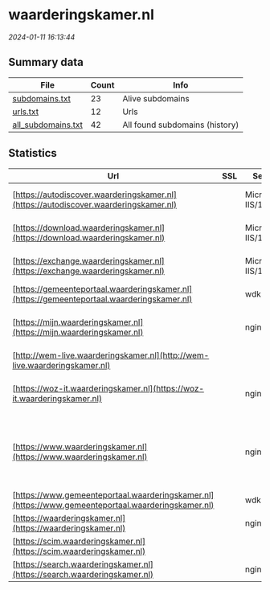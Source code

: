 # waarderingskamer.nl
*2024-01-11 16:13:44*
## Summary data
| File       | Count | Info |
|------------|-------|------|
|[subdomains.txt](/data/waarderingskamer.nl/subdomains.txt)|23|Alive subdomains|
|[urls.txt](/data/waarderingskamer.nl/urls.txt)|12|Urls|
|[all_subdomains.txt](/data/waarderingskamer.nl/all_subdomains.txt)|42|All found subdomains (history)|
## Statistics
| Url | SSL | Server | Cookie | HSTS | CSP | XFO | XXP | RP | Tech |Title |
|------------|-------|------|------|------|------|------|------|------|------|------|
|[https://autodiscover.waarderingskamer.nl](https://autodiscover.waarderingskamer.nl)| |Microsoft-IIS/10...| | | | 1:white_check_mark: | | 3:white_check_mark: |IIS:10.0 Windows Server||
|[https://download.waarderingskamer.nl](https://download.waarderingskamer.nl)| |Microsoft-IIS/10...| | | | 1:white_check_mark: | | 3:white_check_mark: |IIS:10.0 Windows Server||
|[https://exchange.waarderingskamer.nl](https://exchange.waarderingskamer.nl)| |Microsoft-IIS/10...| | | | 1:white_check_mark: | | 3:white_check_mark: |IIS:10.0 Windows Server||
|[https://gemeenteportaal.waarderingskamer.nl](https://gemeenteportaal.waarderingskamer.nl)| |wdk| |:white_check_mark: | | 1:white_check_mark: | 2:white_check_mark: | 3:white_check_mark: |HSTS||
|[https://mijn.waarderingskamer.nl](https://mijn.waarderingskamer.nl)| |nginx|:o: |:white_check_mark: |:warning: | 1:white_check_mark: | | 3:white_check_mark: |HSTS Microsoft ASP.NET Nginx|Mijn Waarderings...|
|[http://wem-live.waarderingskamer.nl](http://wem-live.waarderingskamer.nl)| || | | | | | 3:white_check_mark: ||302 Found|
|[https://woz-it.waarderingskamer.nl](https://woz-it.waarderingskamer.nl)| |nginx|:o: |:white_check_mark: |:warning: | 1:white_check_mark: | | 3:white_check_mark: |HSTS Microsoft ASP.NET Nginx|WOZ-IT|
|[https://www.waarderingskamer.nl](https://www.waarderingskamer.nl)| |nginx| | | | | | 3:white_check_mark: |Alpine.js Craft CMS HSTS Nginx SEOmatic Yii|Home|
|[https://www.gemeenteportaal.waarderingskamer.nl](https://www.gemeenteportaal.waarderingskamer.nl)| |wdk| |:white_check_mark: | | 1:white_check_mark: | 2:white_check_mark: | 3:white_check_mark: |HSTS||
|[https://waarderingskamer.nl](https://waarderingskamer.nl)| |nginx| | | | | | 3:white_check_mark: |Nginx|301 Moved Perman...|
|[https://scim.waarderingskamer.nl](https://scim.waarderingskamer.nl)| || | | 1:white_check_mark: | 2:white_check_mark: | 3:white_check_mark: |||
|[https://search.waarderingskamer.nl](https://search.waarderingskamer.nl)| |nginx| | | | | | 3:white_check_mark: |HSTS Nginx||
